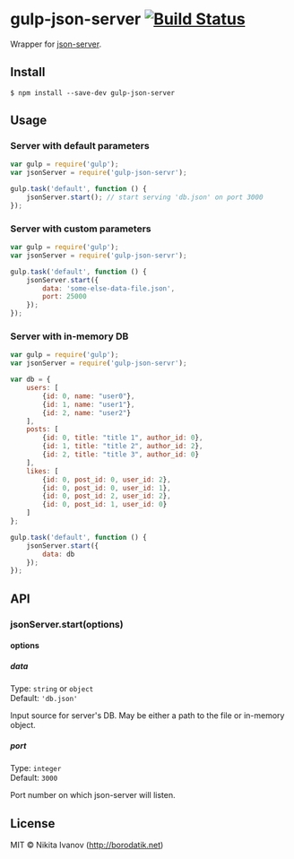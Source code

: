 # gulp-json-server [![Build Status](https://travis-ci.org/GrafGenerator/gulp-json-server.svg?branch=develop)](https://travis-ci.org/GrafGenerator/gulp-json-server)

Wrapper for [json-server](https://github.com/typicode/json-server).


## Install

```
$ npm install --save-dev gulp-json-server
```


## Usage
### Server with default parameters
```js
var gulp = require('gulp');
var jsonServer = require('gulp-json-servr');

gulp.task('default', function () {
	jsonServer.start(); // start serving 'db.json' on port 3000
});
```

### Server with custom parameters
```js
var gulp = require('gulp');
var jsonServer = require('gulp-json-servr');

gulp.task('default', function () {
	jsonServer.start({
		data: 'some-else-data-file.json',
		port: 25000
	});
});
```

### Server with in-memory DB
```js
var gulp = require('gulp');
var jsonServer = require('gulp-json-servr');

var db = {
	users: [
		{id: 0, name: "user0"},
		{id: 1, name: "user1"},
		{id: 2, name: "user2"}
	],
	posts: [
		{id: 0, title: "title 1", author_id: 0},
		{id: 1, title: "title 2", author_id: 2},
		{id: 2, title: "title 3", author_id: 0}
	],
	likes: [
		{id: 0, post_id: 0, user_id: 2},
		{id: 0, post_id: 0, user_id: 1},
		{id: 0, post_id: 2, user_id: 2},
		{id: 0, post_id: 1, user_id: 0}
	]
};

gulp.task('default', function () {
	jsonServer.start({
		data: db
	});
});
```

## API

### jsonServer.start(options)

#### options

##### data

Type: `string` or `object`<br/>
Default: `'db.json'`

Input source for server's DB. May be either a path to the file or in-memory object.

##### port

Type: `integer`<br/>
Default: `3000`

Port number on which json-server will listen.


## License

MIT © Nikita Ivanov (http://borodatik.net)
